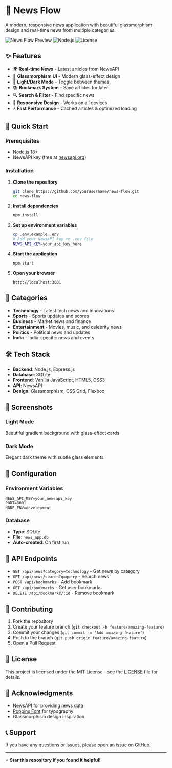 # 📰 News Flow

A modern, responsive news application with beautiful glassmorphism design and real-time news from multiple categories.

![News Flow Preview](https://img.shields.io/badge/Status-Live-brightgreen) ![Node.js](https://img.shields.io/badge/Node.js-18+-blue) ![License](https://img.shields.io/badge/License-MIT-yellow)

## ✨ Features

- 🌍 **Real-time News** - Latest articles from NewsAPI
- 🎨 **Glassmorphism UI** - Modern glass-effect design
- 🌙 **Light/Dark Mode** - Toggle between themes
- 📚 **Bookmark System** - Save articles for later
- 🔍 **Search & Filter** - Find specific news
- 📱 **Responsive Design** - Works on all devices
- ⚡ **Fast Performance** - Cached articles & optimized loading

## 🚀 Quick Start

### Prerequisites
- Node.js 18+
- NewsAPI key (free at [newsapi.org](https://newsapi.org))

### Installation

1. **Clone the repository**
   ```bash
   git clone https://github.com/yourusername/news-flow.git
   cd news-flow
   ```

2. **Install dependencies**
   ```bash
   npm install
   ```

3. **Set up environment variables**
   ```bash
   cp .env.example .env
   # Add your NewsAPI key to .env file
   NEWS_API_KEY=your_api_key_here
   ```

4. **Start the application**
   ```bash
   npm start
   ```

5. **Open your browser**
   ```
   http://localhost:3001
   ```

## 🎯 Categories

- **Technology** - Latest tech news and innovations
- **Sports** - Sports updates and scores
- **Business** - Market news and finance
- **Entertainment** - Movies, music, and celebrity news
- **Politics** - Political news and updates
- **India** - India-specific news and events

## 🛠️ Tech Stack

- **Backend**: Node.js, Express.js
- **Database**: SQLite
- **Frontend**: Vanilla JavaScript, HTML5, CSS3
- **API**: NewsAPI
- **Design**: Glassmorphism, CSS Grid, Flexbox

## 📱 Screenshots

### Light Mode
Beautiful gradient background with glass-effect cards

### Dark Mode
Elegant dark theme with subtle glass elements

## 🔧 Configuration

### Environment Variables
```env
NEWS_API_KEY=your_newsapi_key
PORT=3001
NODE_ENV=development
```

### Database
- **Type**: SQLite
- **File**: `news_app.db`
- **Auto-created**: On first run

## 📖 API Endpoints

- `GET /api/news?category=technology` - Get news by category
- `GET /api/news/search?q=query` - Search news
- `POST /api/bookmarks` - Add bookmark
- `GET /api/bookmarks` - Get user bookmarks
- `DELETE /api/bookmarks/:id` - Remove bookmark

## 🤝 Contributing

1. Fork the repository
2. Create your feature branch (`git checkout -b feature/amazing-feature`)
3. Commit your changes (`git commit -m 'Add amazing feature'`)
4. Push to the branch (`git push origin feature/amazing-feature`)
5. Open a Pull Request

## 📄 License

This project is licensed under the MIT License - see the [LICENSE](LICENSE) file for details.

## 🙏 Acknowledgments

- [NewsAPI](https://newsapi.org) for providing news data
- [Poppins Font](https://fonts.google.com/specimen/Poppins) for typography
- Glassmorphism design inspiration

## 📞 Support

If you have any questions or issues, please open an issue on GitHub.

---

⭐ **Star this repository if you found it helpful!**
